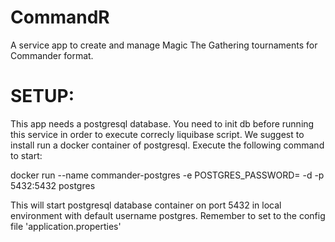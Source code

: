 # CommandR

A service app to create and manage Magic The Gathering tournaments for Commander format.


# SETUP:

This app needs a postgresql database. You need to init db before running this service in order to execute correcly liquibase script.
We suggest to install run a docker container of postgresql. Execute the following command to start:

docker run --name commander-postgres -e POSTGRES_PASSWORD=<YourPassword> -d -p 5432:5432 postgres

This will start postgresql database container on port 5432 in local environment with default username postgres.
Remember to set <YourPassword> to the config file 'application.properties'

